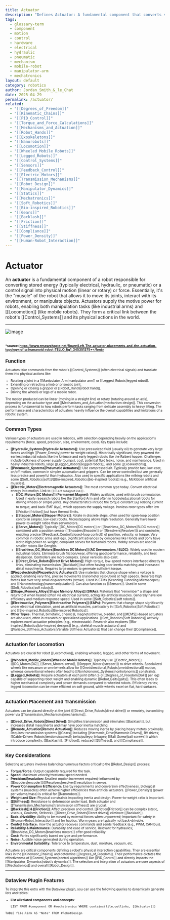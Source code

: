```yaml
---
title: Actuator
description: "Defines Actuator: A fundamental component that converts stored energy or a control signal into physical motion or force, enabling robots (both manipulators and mobile robots) to move and interact with their environment."
tags:
  - glossary-term
  - component
  - motion
  - control
  - hardware
  - electrical
  - hydraulic
  - pneumatic
  - mechanism
  - mobile-robot
  - manipulator-arm
  - mechatronics
layout: default
category: robotics
author: Jordan_Smith_&_le_Chat
date: 2025-04-29
permalink: /actuator/
related:
  - "[[Degrees_of_Freedom]]"
  - "[[Kinematic_Chains]]"
  - "[[PID_Control]]"
  - "[[Torque_and_Force_Calculations]]"
  - "[[Mechanisms_and_Actuation]]"
  - "[[Robot_Hands]]"
  - "[[Exoskeletons]]"
  - "[[Nanorobots]]"
  - "[[Locomotion]]"
  - "[[Wheeled_Mobile_Robots]]"
  - "[[Legged_Robots]]"
  - "[[Control_Systems]]"
  - "[[Sensors]]"
  - "[[Feedback_Control]]"
  - "[[Electric_Motors]]"
  - "[[Transmission_Mechanisms]]"
  - "[[Robot_Design]]"
  - "[[Manipulator_Dynamics]]"
  - "[[Statics]]"
  - "[[Mechatronics]]"
  - "[[Soft_Robotics]]"
  - "[[Bio-inspired_Robotics]]"
  - "[[Gears]]"
  - "[[Backlash]]"
  - "[[Friction]]"
  - "[[Stiffness]]"
  - "[[Compliance]]"
  - "[[Power_Density]]"
  - "[[Human-Robot_Interaction]]"
---
```


# Actuator

An **actuator** is a fundamental component of a robot responsible for converting stored energy (typically electrical, hydraulic, or pneumatic) or a control signal into physical motion (linear or rotary) or force. Essentially, it's the "muscle" of the robot that allows it to move its joints, interact with its environment, or manipulate objects. Actuators supply the motive power for robots, enabling both manipulation tasks (like industrial arms) and [[Locomotion]] (like mobile robots). They form a critical link between the robot's [[Control_Systems]] and its physical actions in the world.

---
![image](https://github.com/user-attachments/assets/df450cb9-1050-4891-b187-6b8ccd85ae8d)


<font size=1>*source: https://www.researchgate.net/figure/Left-The-actuator-placements-and-the-actuation-topology-of-a-humanoid-robot-TELLO_fig1_345351375*</font>
---

## Function

Actuators take commands from the robot's [[Control_Systems]] (often electrical signals) and translate them into physical actions like:

* Rotating a joint in a [[Manipulator_Arm|manipulator arm]] or [[Legged_Robots|legged robot]].
* Extending or retracting a limb or prismatic joint.
* Opening or closing a gripper or [[Robot_Hands|robot hand]].
* Driving the wheels or legs of a mobile robot.

The motion produced can be linear (moving in a straight line) or rotary (rotating around an axis), depending on the actuator type and [[Mechanisms_and_Actuation|mechanism design]]. This conversion process is fundamental to how robots perform tasks ranging from delicate assembly to heavy lifting. The performance and characteristics of actuators heavily influence the overall capabilities and limitations of a robotic system.

---

## Common Types

Various types of actuators are used in robotics, with selection depending heavily on the application's requirements (force, speed, precision, size, environment, cost). Key types include:

* **[[Hydraulic_Systems|Hydraulic Actuators]]**: Use pressurized fluid (usually oil) to generate very large forces and high [[Power_Density|power-to-weight ratios]]. Historically significant, they powered the earliest industrial robots like the Unimate and early legged robots like the Raibert hopper. Challenges include bulkiness of power supply (pumps), cost, potential fluid leaks, noise, and maintenance. Used in heavy industrial robots, large [[Legged_Robots|legged robots]], and some [[Exoskeletons]].
* **[[Pneumatic_Systems|Pneumatic Actuators]]**: Use compressed air. Typically provide fast, low-cost, on/off motion, common in simpler automation and grippers. Can be servo-controlled but are generally less precise and powerful than hydraulics. Also used in specific applications like milking robots and some [[Soft_Robotics|soft]]/[[Bio-inspired_Robotics|bio-inspired robots]] (e.g., McKibben artificial muscles).
* **[[Electric_Motors|Electromagnetic Actuators]]**: The most common type today. Convert electrical energy into motion. Link to `[[Electromagnetism]]`.
    * **[[DC_Motors|DC Motors]] (Permanent Magnet)**: Widely available, used with brush commutation. Used in early research robots like the Stanford Arm and often in hobby/educational robots for driving wheels or simple joints. Key characteristics include the torque constant ($k_t$) relating current to torque, and back-EMF ($k_t \omega$), which opposes the supply voltage. Ironless rotor types offer low [[Friction|friction]] but have thermal limits.
    * **[[Stepper_Motors|Stepper Motors]]**: Rotate in discrete steps, often used for open-loop position control in simpler, low-cost robots. Microstepping allows high resolution. Generally have lower power-to-weight ratios than servomotors.
    * **[[Servo_Motors]]**: Typically [[DC_Motors|DC motors]] or [[Brushless_DC_Motors|BLDC motors]] combined with a position sensor ([[Encoders|Encoder]] or [[Resolvers|Resolver]]) and controller, enabling precise [[Feedback_Control|closed-loop control]] of position, velocity, or torque. Very common in robotic arms and legs. Significant advances by companies like Honda and Sony have led to high power-to-weight, compliant servos for humanoid robots. Hobby servos are used in smaller robots like Genghis.
    * **[[Brushless_DC_Motors|Brushless DC Motors]] (AC Servomotors / BLDC)**: Widely used in modern industrial robots. Eliminate brush friction/wear, offering good performance, reliability, and heat dissipation. Controllers are more complex. Linear versions also exist.
    * **[[Direct_Drive_Robots|Direct Drive Motors]]**: High-torque, low-speed motors interfaced directly to links, eliminating transmission [[Backlash]] but often having poor inertia matching and increased distal mass/inertia. Requires large motors to generate sufficient torque.
* **[[Piezoelectricity|Piezoelectric Actuators]]**: Use materials that change shape when a voltage is applied, enabling very fine, precise movements (nanometer resolution) at high speeds. Generate high forces but over very small displacements (stroke). Used in STMs (Scanning Tunneling Microscopes) and [[Nanotechnology|nanomanipulation]]. Can also function as [[Sensors]]. Used in some [[Soft_Robotics|soft robots]].
* **[[Shape_Memory_Alloys|Shape Memory Alloys]] (SMAs)**: Materials that "remember" a shape and return to it when heated (often via electrical current), acting like artificial muscles. Generally have low efficiency and medium response speed. Used in some [[Soft_Robotics|soft robots]].
* **[[Electroactive_Polymers|Electroactive Polymers]] (EAPs)**: Polymers that change shape significantly under electrical stimulation, used as artificial muscles, particularly in [[Soft_Robotics|Soft Robotics]] and [[Bio-inspired_Robotics|Bio-inspired Robotics]].
* **Other Types:** Thermal, bimetallic, chemical, magnetostrictive, bladder, and [[MEMS]]-based actuators are also used, often in research or specialized applications. [[Soft_Robotics|Soft Robotics]] actively explores novel actuation principles (e.g., electrostatic). Research also explores [[Bio-inspired_Robotics|bio-inspired designs]] (e.g., skeletal muscle actuators) and [[Variable_Stiffness_Actuators|Variable Stiffness Actuators]] that can change their [[Compliance]].

---

## Actuation for Locomotion

Actuators are crucial for robot [[Locomotion]], enabling wheeled, legged, and other forms of movement.

* **[[Wheeled_Mobile_Robots|Wheeled Mobile Robots]]**: Typically use [[Electric_Motors]] ([[DC_Motors|DC]], [[Servo_Motors|servo]], [[Stepper_Motors|stepper]]) to drive wheels. Specialized wheels like mecanum or omniwheels allow for [[Omnidirectional_Robots|omnidirectional]] motion, whereas conventional wheels often lead to [[Nonholonomic_Systems|nonholonomic]] constraints.
* **[[Legged_Robots]]**: Require actuators at each joint (often 2-3 [[Degrees_of_Freedom|DoF]] per leg) capable of supporting robot weight and enabling dynamic [[Robot_Gaits|gaits]]. This often leads to higher mechanical complexity and power demands compared to wheeled robots. Efficiency varies; legged locomotion can be more efficient on soft ground, while wheels excel on flat, hard surfaces.

---

## Actuation Placement and Transmission

Actuators can be placed directly at the joint ([[Direct_Drive_Robots|direct drive]]) or remotely, transmitting power via [[Transmission_Mechanisms|mechanisms]].

* **[[Direct_Drive_Robots|Direct Drive]]**: Simplifies transmission and eliminates [[Backlash]], but increases distal mass/inertia and may have poor inertia matching.
* **[[Remote_Actuation|Remote Actuation]]**: Reduces moving inertia by placing heavy motors proximally. Requires transmission systems ([[Gears]] including [[Harmonic_Drive|Harmonic Drives]], RV drives; [[Cable-Driven_Robots|tendons/cables]]; belts/pulleys; linkages; [[Ball_Screw|ball screws]]) which introduce complexity, [[Backlash]], [[Friction]], reduced [[Stiffness]], and [[Compliance]].

---

## Key Considerations

Selecting actuators involves balancing numerous factors critical to the [[Robot_Design]] process:

* **Torque/Force:** Output capability required for the task.
* **Speed:** Maximum velocity/rotational speed needed.
* **Precision/Resolution:** Smallest motion increment required; influenced by [[Encoders|encoder]]/[[Resolvers|resolver]] resolution in servos.
* **Power Consumption & Efficiency:** Energy requirements and conversion effectiveness. Biological systems (muscles) often achieve higher efficiencies than artificial actuators. [[Power_Density]] (power per volume/mass) is critical for [[Nanorobots]].
* **Weight and Size:** Physical constraints impacting inertia and design. Power-to-weight ratio is important.
* **[[Stiffness]]**: Resistance to deformation under load. Both actuator and [[Transmission_Mechanisms|transmission stiffness]] are crucial.
* **[[Backlash]] & [[Friction]]**: Affect precision and control. [[Friction|Friction]] can be complex (static, viscous, Coulomb, Stribeck). [[Direct_Drive_Robots|Direct drives]] eliminate [[Backlash]].
* **Back-drivability:** Ability to be moved by external forces when unpowered; important for safety in [[Human-Robot_Interaction]] and for haptics. Worm gears are typically not back-drivable.
* **Control Interface:** How the actuator receives commands and sends feedback (e.g., PWM, CAN bus).
* **Reliability & Maintenance:** Durability and ease of service. Relevant for hydraulics; [[Brushless_DC_Motors|brushless motors]] offer good reliability.
* **Cost:** Varies significantly based on type and performance.
* **Noise:** Audible noise generated during operation.
* **Environmental Suitability:** Tolerance to temperature, dust, moisture, vacuum, etc.

Actuators are critical components defining a robot's physical interaction capabilities. They are essential links in the [[Kinematic_Chains]] and determine [[Degrees_of_Freedom]]. Their performance dictates the effectiveness of [[Control_Systems|control algorithms]] like [[PID_Control]] and directly impacts the [[Manipulator_Dynamics|robot's dynamics]]. The selection and integration of actuators are core aspects of [[Mechatronics]] and overall [[Robot_Design]].

---

## Dataview Plugin Features

To integrate this entry with the Dataview plugin, you can use the following queries to dynamically generate lists and tables:

- **List all related components and concepts**:
  ```dataview
  LIST FROM #component OR #mechatronics WHERE contains(file.outlinks, [[Actuator]])
  ```


```dataview
TABLE file.link AS "Note" FROM #RobotDesign
```

